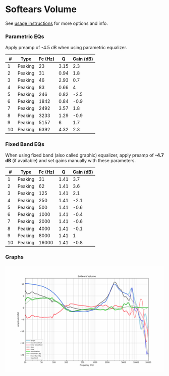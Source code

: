 # Softears Volume
See [usage instructions](https://github.com/jaakkopasanen/AutoEq#usage) for more options and info.

### Parametric EQs
Apply preamp of -4.5 dB when using parametric equalizer.

|   # | Type    |   Fc (Hz) |    Q |   Gain (dB) |
|-----|---------|-----------|------|-------------|
|   1 | Peaking |        23 | 3.15 |         2.3 |
|   2 | Peaking |        31 | 0.94 |         1.8 |
|   3 | Peaking |        46 | 2.93 |         0.7 |
|   4 | Peaking |        83 | 0.66 |         4   |
|   5 | Peaking |       246 | 0.82 |        -2.5 |
|   6 | Peaking |      1842 | 0.84 |        -0.9 |
|   7 | Peaking |      2492 | 3.57 |         1.8 |
|   8 | Peaking |      3233 | 1.29 |        -0.9 |
|   9 | Peaking |      5157 | 6    |         1.7 |
|  10 | Peaking |      6392 | 4.32 |         2.3 |

### Fixed Band EQs
When using fixed band (also called graphic) equalizer, apply preamp of **-4.7 dB** (if available) and set gains manually with these parameters.

|   # | Type    |   Fc (Hz) |    Q |   Gain (dB) |
|-----|---------|-----------|------|-------------|
|   1 | Peaking |        31 | 1.41 |         3.7 |
|   2 | Peaking |        62 | 1.41 |         3.6 |
|   3 | Peaking |       125 | 1.41 |         2.1 |
|   4 | Peaking |       250 | 1.41 |        -2.1 |
|   5 | Peaking |       500 | 1.41 |        -0.6 |
|   6 | Peaking |      1000 | 1.41 |        -0.4 |
|   7 | Peaking |      2000 | 1.41 |        -0.6 |
|   8 | Peaking |      4000 | 1.41 |        -0.1 |
|   9 | Peaking |      8000 | 1.41 |         1   |
|  10 | Peaking |     16000 | 1.41 |        -0.8 |

### Graphs
![](./Softears%20Volume.png)
